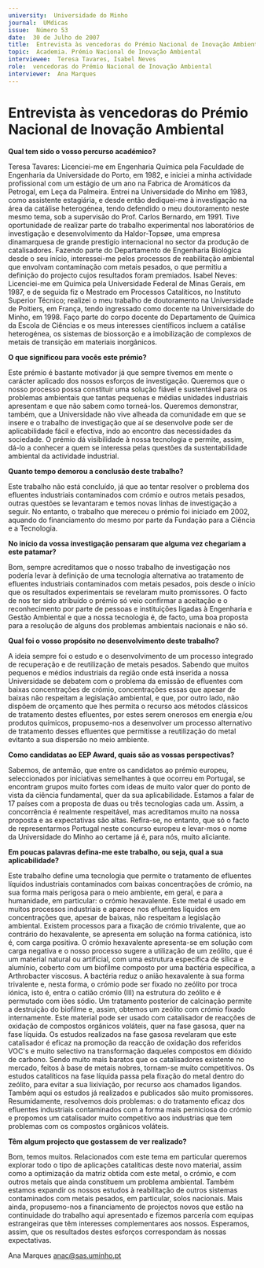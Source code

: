 ```yaml
---
university:  Universidade do Minho
journal:  UMdicas
issue:  Número 53
date:  30 de Julho de 2007
title:  Entrevista às vencedoras do Prémio Nacional de Inovação Ambiental
topic:  Academia. Prémio Nacional de Inovação Ambiental
interviewee:  Teresa Tavares, Isabel Neves
role:  vencedoras do Prémio Nacional de Inovação Ambiental
interviewer:  Ana Marques
--- 
```


# Entrevista às vencedoras do Prémio Nacional de Inovação Ambiental 


**Qual tem sido o vosso percurso académico?**

Teresa Tavares: Licenciei-me em Engenharia Química pela Faculdade de Engenharia da Universidade do Porto, em 1982, e iniciei a minha actividade profissional com um estágio de um ano na Fabrica de Aromáticos da Petrogal, em Leça da Palmeira. Entrei na Universidade do Minho em 1983, como assistente estagiária, e desde então dediquei-me à investigação na área da catálise heterogénea, tendo defendido o meu doutoramento neste mesmo tema, sob a supervisão do Prof. Carlos Bernardo, em 1991. Tive oportunidade de realizar parte do trabalho experimental nos laboratórios de investigação e desenvolvimento da Haldor-Topsøe, uma empresa dinamarquesa de grande prestigío internacional no sector da produção de catalisadores. Fazendo parte do Departamento de Engenharia Biológica desde o seu início, interessei-me pelos processos de reabilitação ambiental que envolvam contaminação com metais pesados, o que permitiu a definição do projecto cujos resultados foram premiados.
Isabel Neves: Licenciei-me em Química pela Universidade Federal de Minas Gerais, em 1987, e de seguida fiz o Mestrado em Processos Catalíticos, no Instituto Superior Técnico; realizei o meu trabalho de doutoramento na Universidade de Poitiers, em França, tendo ingressado como docente na Universidade do Minho, em 1998. Faço parte do corpo docente do Departamento de Química da Escola de Ciências e os meus interesses científicos incluem a catálise heterogénea, os sistemas de biossorção e a imobilização de complexos de metais de transição em materiais inorgânicos.
 

**O que significou para vocês este prémio?**

Este prémio é bastante motivador já que sempre tivemos em mente o carácter aplicado dos nossos esforços de investigação. Queremos que o nosso processo possa constituir uma solução fiável e sustentável para os problemas ambientais que tantas pequenas e médias unidades industriais apresentam e que não sabem como torneá-los. Queremos demonstrar, também, que a Universidade não vive alheada da comunidade em que se insere e o trabalho de investigação que aí se desenvolve pode ser de aplicabilidade fácil e efectiva, indo ao encontro das necessidades da sociedade. O prémio dá visibilidade à nossa tecnologia e permite, assim, dá-lo a conhecer a quem se interessa pelas questões da sustentabilidade ambiental da actividade industrial.
 

**Quanto tempo demorou a conclusão deste trabalho?**

Este trabalho não está concluído, já que ao tentar resolver o problema dos efluentes industriais contaminados com crómio e outros metais pesados, outras questões se levantaram e temos novas linhas de investigação a seguir. No entanto, o trabalho que mereceu o prémio foi iniciado em 2002, aquando do financiamento do mesmo por parte da Fundação para a Ciência e a Tecnologia.
 

**No início da vossa investigação pensaram que alguma vez chegariam a este patamar?**

Bom, sempre acreditamos que o nosso trabalho de investigação nos podería levar à definição de uma tecnologia alternativa ao tratamento de efluentes industriais contaminados com metais pesados, pois desde o início que os resultados experimentais se revelaram muito promissores. O facto de nos ter sido atribuído o prémio só veio confirmar a aceitação e o reconhecimento por parte de pessoas e instituições ligadas à Engenharia e Gestão Ambiental e que a nossa tecnologia é, de facto, uma boa proposta para a resolução de alguns dos problemas ambientais nacionais e não só.
 

**Qual foi o vosso propósito no desenvolvimento deste trabalho?**

A ideia sempre foi o estudo e o desenvolvimento de um processo integrado de recuperação e de reutilização de metais pesados. Sabendo que muitos pequenos e médios industriais da região onde está inserida a nossa Universidade se debatem com o problema da emissão de efluentes com baixas concentrações de crómio, concentrações essas que apesar de baixas não respeitam a legislação ambiental, e que, por outro lado, não dispõem de orçamento que lhes permita o recurso aos métodos clássicos de tratamento destes efluentes, por estes serem onerosos em energia e/ou produtos químicos, propusemo-nos a desenvolver um processo alternativo de tratamento desses efluentes que permitisse a reutilização do metal evitanto a sua dispersão no meio ambiente.
 

**Como candidatas ao EEP Award, quais são as vossas perspectivas?**

Sabemos, de antemão, que entre os candidatos ao prémio europeu, seleccionados por iniciativas semelhantes à que ocorreu em Portugal, se encontram grupos muito fortes com ideas de muito valor quer do ponto de vista da ciência fundamental, quer da sua aplicabilidade. Estamos a falar de 17 países com a proposta de duas ou três tecnologias cada um. Assim, a concorrência é realmente respeitável, mas acreditamos muito na nossa proposta e as expectativas são altas. Refira-se, no entanto, que só o facto de representarmos Portugal neste concurso europeu e levar-mos o nome da Universidade do Minho ao certame já é, para nós, muito aliciante.
 

**Em poucas palavras defina-me este trabalho, ou seja, qual a sua aplicabilidade?**

Este trabalho define uma tecnologia que permite o tratamento de efluentes líquidos industriais contaminados com baixas concentrações de crómio, na sua forma mais perigosa para o meio ambiente, em geral, e para a humanidade, em particular: o crómio hexavalente. Este metal é usado em muitos processos industriais e aparece nos efluentes líquidos em concentrações que, apesar de baixas, não respeitam a legislação ambiental. Existem processos para a fixação de crómio trivalente, que ao contrário do hexavalente, se apresenta em solução na forma catiónica, isto é, com carga positiva. O crómio hexavalente apresenta-se em solução com carga negativa e o nosso processo sugere a utilização de um zeólito, que é um material natural ou artificial, com uma estrutura específica de sílica e alumínio, coberto com um biofilme composto por uma bactéria específica, a Arthrobacter viscosus. A bactéria reduz o anião hexavalente à sua forma trivalente e, nesta forma, o crómio pode ser fixado no zeólito por troca iónica, isto é, entra o catião crómio (III) na estrutura do zeólito e é permutado com iões sódio. Um tratamento posterior de calcinação permite a destruição do biofilme e, assim, obtemos um zeólito com crómio fixado internamente. Este material pode ser usado com catalisador de reacções de oxidação de compostos orgânicos voláteis, quer na fase gasosa, quer na fase líquida. Os estudos realizados na fase gasosa revelaram que este catalisador é eficaz na promoção da reacção de oxidação dos referidos VOC's e muito selectivo na transformação daqueles compostos em dióxido de carbono. Sendo muito mais baratos que os catalisadores existente no mercado, feitos à base de metais nobres, tornam-se muito competitivos. Os estudos catalíticos na fase líquida passa pela fixação do metal dentro do zeólito, para evitar a sua lixiviação, por recurso aos chamados ligandos. Também aqui os estudos já realizados e publicados são muito promissores. Resumidamente, resolvemos dois problemas: o do tratamento eficaz dos efluentes industriais contaminados com a forma mais perniciosa do crómio e propomos um catalisador muito competitivo aos industrias que tem problemas com os compostos orgânicos voláteis.
 

**Têm algum projecto que gostassem de ver realizado?**

Bom, temos muitos. Relacionados com este tema em particular queremos explorar todo o tipo de aplicações catalíticas deste novo material, assim como a optimização da matriz obtida com este metal, o crómio, e com outros metais que ainda constituem um problema ambiental. Também estamos expandir os nossos estudos à reabilitação de outros sistemas contaminados com metais pesados, em particular, solos nacionais. Mais ainda, propusemo-nos a financiamento de projectos novos que estão na continuidade do trabalho aqui apresentado e fizemos parcería com equipas estrangeiras que têm interesses complementares aos nossos. Esperamos, assim, que os resultados destes esforços correspondam às nossas expectativas.
 
Ana Marques anac@sas.uminho.pt

